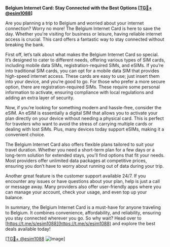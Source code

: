 **Belgium Internet Card: Stay Connected with the Best Options [[TG💪+ @esim1088](https://t.me/s/esim1088)]**

Are you planning a trip to Belgium and worried about your internet connection? Worry no more! The Belgium Internet Card is here to save the day. Whether you're visiting for business or leisure, having reliable internet access is crucial. This card offers a fantastic way to stay connected without breaking the bank.

First off, let’s talk about what makes the Belgium Internet Card so special. It’s designed to cater to different needs, offering various types of SIM cards, including mobile data SIMs, registration-required SIMs, and eSIMs. If you’re into traditional SIM cards, you can opt for a mobile data SIM that provides high-speed internet access. These cards are easy to use; just insert them into your device, and you’re good to go. For those who prefer a more secure option, there are registration-required SIMs. These require some personal information to activate, ensuring compliance with local regulations and adding an extra layer of security.

Now, if you’re looking for something modern and hassle-free, consider the eSIM. An eSIM is essentially a digital SIM that allows you to activate your plan directly on your device without needing a physical card. This is perfect for travelers who want to avoid the stress of carrying multiple cards or dealing with lost SIMs. Plus, many devices today support eSIMs, making it a convenient choice.

The Belgium Internet Card also offers flexible plans tailored to suit your travel duration. Whether you need a short-term plan for a few days or a long-term solution for extended stays, you’ll find options that fit your needs. Most providers offer unlimited data packages at competitive prices, ensuring you don’t have to worry about running out of data during your trip.

Another great feature is the customer support available 24/7. If you encounter any issues or have questions about your plan, help is just a call or message away. Many providers also offer user-friendly apps where you can manage your account, check your usage, and even top up your balance.

In summary, the Belgium Internet Card is a must-have for anyone traveling to Belgium. It combines convenience, affordability, and reliability, ensuring you stay connected wherever you go. So why wait? Head over to [https://t.me/s/esim1088](https://t.me/s/esim1088) and explore the best deals available today!

[[TG💪+ @esim1088](https://t.me/s/esim1088) ![Image](https://i.postimg.cc/Y0z9fWf4/image.png)]